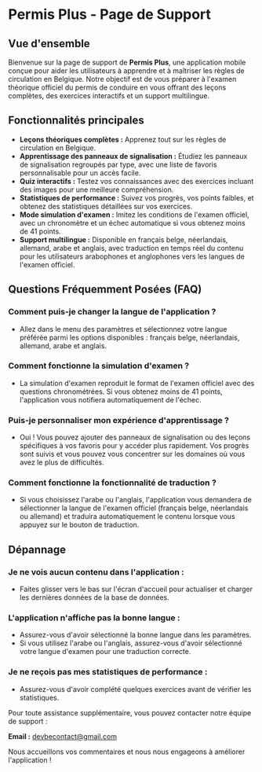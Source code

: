 # Permis Plus - Page de Support

## Vue d'ensemble
Bienvenue sur la page de support de **Permis Plus**, une application mobile conçue pour aider les utilisateurs à apprendre et à maîtriser les règles de circulation en Belgique. Notre objectif est de vous préparer à l'examen théorique officiel du permis de conduire en vous offrant des leçons complètes, des exercices interactifs et un support multilingue.

## Fonctionnalités principales
- **Leçons théoriques complètes :** Apprenez tout sur les règles de circulation en Belgique.
- **Apprentissage des panneaux de signalisation :** Étudiez les panneaux de signalisation regroupés par type, avec une liste de favoris personnalisable pour un accès facile.
- **Quiz interactifs :** Testez vos connaissances avec des exercices incluant des images pour une meilleure compréhension.
- **Statistiques de performance :** Suivez vos progrès, vos points faibles, et obtenez des statistiques détaillées sur vos exercices.
- **Mode simulation d'examen :** Imitez les conditions de l'examen officiel, avec un chronomètre et un échec automatique si vous obtenez moins de 41 points.
- **Support multilingue :** Disponible en français belge, néerlandais, allemand, arabe et anglais, avec traduction en temps réel du contenu pour les utilisateurs arabophones et anglophones vers les langues de l'examen officiel.

## Questions Fréquemment Posées (FAQ)

### Comment puis-je changer la langue de l'application ?
- Allez dans le menu des paramètres et sélectionnez votre langue préférée parmi les options disponibles : français belge, néerlandais, allemand, arabe et anglais.

### Comment fonctionne la simulation d'examen ?
- La simulation d'examen reproduit le format de l'examen officiel avec des questions chronométrées. Si vous obtenez moins de 41 points, l'application vous notifiera automatiquement de l'échec.

### Puis-je personnaliser mon expérience d'apprentissage ?
- Oui ! Vous pouvez ajouter des panneaux de signalisation ou des leçons spécifiques à vos favoris pour y accéder plus rapidement. Vos progrès sont suivis et vous pouvez vous concentrer sur les domaines où vous avez le plus de difficultés.

### Comment fonctionne la fonctionnalité de traduction ?
- Si vous choisissez l'arabe ou l'anglais, l'application vous demandera de sélectionner la langue de l'examen officiel (français belge, néerlandais ou allemand) et traduira automatiquement le contenu lorsque vous appuyez sur le bouton de traduction.

## Dépannage

### Je ne vois aucun contenu dans l'application :
- Faites glisser vers le bas sur l'écran d'accueil pour actualiser et charger les dernières données de la base de données.

### L'application n'affiche pas la bonne langue :
- Assurez-vous d'avoir sélectionné la bonne langue dans les paramètres.
- Si vous utilisez l'arabe ou l'anglais, assurez-vous d'avoir sélectionné votre langue d'examen pour une traduction correcte.

### Je ne reçois pas mes statistiques de performance :
- Assurez-vous d'avoir complété quelques exercices avant de vérifier les statistiques.

Pour toute assistance supplémentaire, vous pouvez contacter notre équipe de support :

**Email :** devbecontact@gmail.com

Nous accueillons vos commentaires et nous nous engageons à améliorer l'application !

